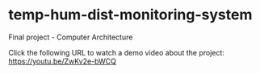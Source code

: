 # temp-hum-dist-monitoring-system
Final project - Computer Architecture

Click the following URL to watch a demo video about the project:
https://youtu.be/ZwKv2e-bWCQ
